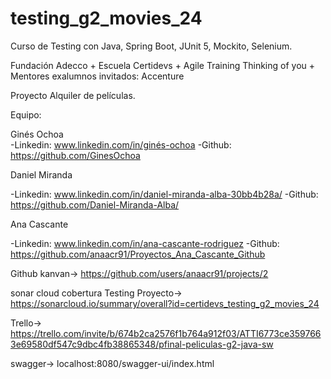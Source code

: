 # testing_g2_movies_24
Curso de Testing con Java, Spring Boot, JUnit 5, Mockito, Selenium. 

Fundación Adecco + Escuela Certidevs + Agile Training Thinking of you + Mentores exalumnos invitados: Accenture

Proyecto Alquiler de películas.

Equipo: 

Ginés Ochoa       
        -Linkedin: www.linkedin.com/in/ginés-ochoa
        -Github: https://github.com/GinesOchoa
        
Daniel Miranda 

-Linkedin: www.linkedin.com/in/daniel-miranda-alba-30bb4b28a/         -Github: https://github.com/Daniel-Miranda-Alba/ 
       
Ana Cascante 

-Linkedin: www.linkedin.com/in/ana-cascante-rodriguez          -Github: https://github.com/anaacr91/Proyectos_Ana_Cascante_Github

Github kanvan-> https://github.com/users/anaacr91/projects/2

sonar cloud cobertura Testing Proyecto-> https://sonarcloud.io/summary/overall?id=certidevs_testing_g2_movies_24

Trello-> https://trello.com/invite/b/674b2ca2576f1b764a912f03/ATTI6773ce3597663e69580df547c9dbc4fb38865348/pfinal-peliculas-g2-java-sw

swagger-> localhost:8080/swagger-ui/index.html




